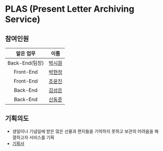 PLAS (Present Letter Archiving Service)
===================
## 참여인원
|맡은 업무|이름|
|:------:|---|
|Back-End(팀장)|[박시원](https://github.com/tldnjs324)|
|Front-End|[박현정](https://github.com/hyeonjeongs)|
|Front-End|[조윤진](https://github.com/cyjadela)|
|Back-End|[김성은](https://github.com/EUNA-319)|
|Back-End|[신동준](https://github.com/dongjun0128)|

## 기획의도
- 생일이나 기념일에 받은 많은 선물과 편지들을 기억하지 못하고 보관의 어려움을 해결하고자 서비스를 기획
- [기획서](https://github.com/tldnjs324/S2_Archiving/blob/master/Project%20Proposal/%EA%B8%B0%ED%9A%8D%EC%84%9C_s2archiving_0.2.pdf)
